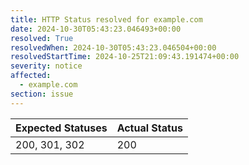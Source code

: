 ```yaml
---
title: HTTP Status resolved for example.com
date: 2024-10-30T05:43:23.046493+00:00
resolved: True
resolvedWhen: 2024-10-30T05:43:23.046504+00:00
resolvedStartTime: 2024-10-25T21:09:43.191474+00:00
severity: notice
affected:
  - example.com
section: issue
---
```


| Expected Statuses | Actual Status  |
|-------------------|----------------|
| 200, 301, 302 | 200 |
